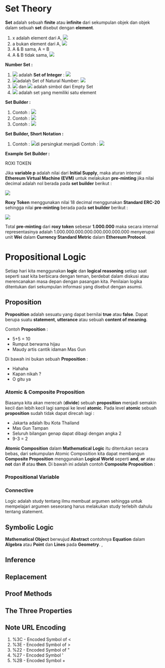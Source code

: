 # Set Theory

**Set** adalah sebuah **finite** atau **infinite** dari sekumpulan objek dan objek dalam sebuah **set** disebut dengan **element**.

1. x adalah element dari A, <img src="https://render.githubusercontent.com/render/math?math=x \in A&mode=inline">
2. a bukan element dari A, <img src="https://render.githubusercontent.com/render/math?math=\alpha \notin A&mode=inline">
3. A & B sama, A = B
4. A & B tidak sama, <img src="https://render.githubusercontent.com/render/math?math=A \ne B&mode=inline">

**Number Set :**

1. <img src="https://render.githubusercontent.com/render/math?math=\mathbb{Z}&mode=inline"> adalah **Set of Integer** : <img src="https://render.githubusercontent.com/render/math?math=\{-3,-2,-1,0,1,2,3\}&mode=inline">
2. <img src="https://render.githubusercontent.com/render/math?math=\mathbb{N}&mode=inline">adalah Set of Natural Number: <img src="https://render.githubusercontent.com/render/math?math=\{0,1,2,3\}&mode=inline">
3. <img src="https://render.githubusercontent.com/render/math?math=\emptyset&mode=inline"> dan <img src="https://render.githubusercontent.com/render/math?math=\{\}&mode=inline"> adalah simbol dari Empty Set
4. <img src="https://render.githubusercontent.com/render/math?math=\{\emptyset\}&mode=inline"> adalah set yang memiliki satu element

**Set Builder :**

1. Contoh : <img src="https://render.githubusercontent.com/render/math?math=\{x \ | \ \ x \ \ \has \the \property P\}&mode=inline">
2. Contoh : <img src="https://render.githubusercontent.com/render/math?math=\{n \ | \ \ n \in \mathbb{N} \ \ \and n %3C 108\}&mode=inline">
3. Contoh : <img src="https://render.githubusercontent.com/render/math?math=\{X \ | \ \ X \ \is \person \\over \ \the \age 18\}&mode=inline">

**Set Builder, Short Notation :**

1. Contoh : <img src="https://render.githubusercontent.com/render/math?math=\{x \ | \ \ x \ \ \in A \  \and x \ \has \the \property P\}&mode=inline">di persingkat menjadi Contoh : <img src="https://render.githubusercontent.com/render/math?math=\{x \ \in A \ \ | \ \ x \ \ \has \the \property P\}&mode=inline">

**Example Set Builder :**

ROXI TOKEN

Jika **variable p** adalah nilai dari **Initial Supply**, maka aturan internal **Ethereum Virtual Machine (EVM)** untuk melakukan **pre-minting** jika nilai decimal adalah nol berada pada **set builder** berikut :

<img src="https://render.githubusercontent.com/render/math?math=\{p \ | p \ \in \ \mathbb{Z}* \ \land \ \max(2^256)^-1 \}&mode=inline">

**Roxy Token** menggunakan nilai 18 decimal menggunakan **Standard ERC-20** sehingga nilai **pre-minting** berada pada **set builder** berikut :

<img src="https://render.githubusercontent.com/render/math?math=\{p \ | p \ \in \ \mathbb{Z}* \ \land \ (\max(2^256)^-1)/10^18 \}&mode=inline">

Total **pre-minting** dari **roxy token** sebesar **1.000.000** maka secara internal representasinya adalah 1.000.000.000.000.000.000.000.000 menyerupai unit **Wei** dalam **Currency Standard Metric** dalam **Ethereum Protocol**.

# Propositional Logic

Setiap hari kita menggunakan **logic** dan **logical reasoning** setiap saat seperti saat kita berbicara dengan teman, berdebat dalam diskusi atau merencanakan masa depan dengan pasangan kita. Penilaian logika ditentukan dari sekumpulan informasi yang disebut dengan asumsi.

## Proposition

**Proposition** adalah sesuatu yang dapat bernilai **true** atau **false**. Dapat berupa suatu **statement**, **utterance** atau sebuah **content of meaning**. 

Contoh **Proposition** :

- 5+5 = 10
- Rumput berwarna hijau
- Maudy artis cantik idaman Mas Gun

Di bawah ini bukan sebuah **Proposition** :

- Hahaha
- Kapan nikah ?
- O gitu ya

### Atomic & Composite Proposition

Biasanya kita akan merecah (**divide**) sebuah **proposition** menjadi semakin kecil dan lebih kecil lagi sampai ke level **atomic**. Pada level **atomic** sebuah **proposition** sudah tidak dapat direcah lagi :

- Jakarta adalah Ibu Kota Thailand
- Mas Gun Tampan
- Seluruh bilangan genap dapat dibagi dengan angka 2
- 9-3 = 2

**Atomic Composition** dalam **Mathematical Logic** itu ditentukan secara bebas,  dari sekumpulan Atomic Composition kita dapat membangun **Composite Proposition** menggunakan **Logical World** seperti **and**, **or** atau **not** dan **if** atau **then**. Di bawah ini adalah contoh **Composite Proposition** :

### Propositional Variable 

### Connective

Logic adalah study tentang ilmu membuat argumen sehingga untuk mempelajari argumen seseorang harus melakukan study terlebih dahulu tentang statement.

## Symbolic Logic

**Mathematical Object** berwujud **Abstract** contohnya **Equation** dalam **Algebra** atau **Point** dan **Lines** pada **Geometry**. ,

## Inference

## Replacement

## Proof Methods

## The Three Properties

## Note URL Encoding 

1. %3C - Encoded Symbol of <
2. %3E - Encoded Symbol of >
3. %22 - Encoded Symbol of "
4. %27 - Encoded Symbol '
5. %2B - Encoded Symbol +

